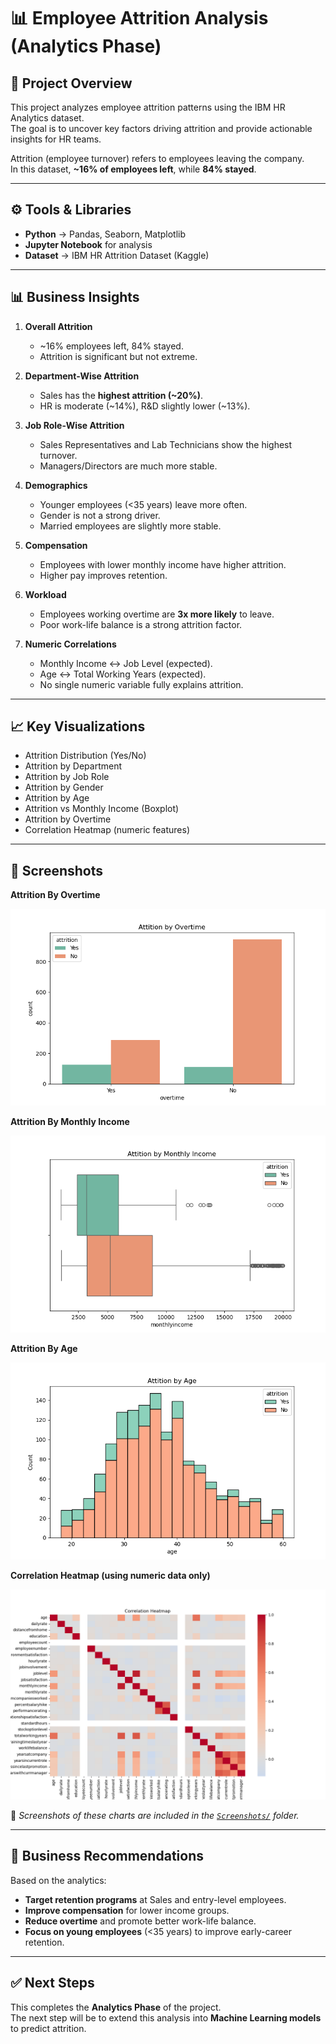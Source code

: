 # 📊 Employee Attrition Analysis (Analytics Phase)

## 📌 Project Overview
This project analyzes employee attrition patterns using the IBM HR Analytics dataset.  
The goal is to uncover key factors driving attrition and provide actionable insights for HR teams.  

Attrition (employee turnover) refers to employees leaving the company.  
In this dataset, **~16% of employees left**, while **84% stayed**.

---

## ⚙️ Tools & Libraries
- **Python** → Pandas, Seaborn, Matplotlib
- **Jupyter Notebook** for analysis
- **Dataset** → IBM HR Attrition Dataset (Kaggle)

---

## 📊 Business Insights

1. **Overall Attrition**
   - ~16% employees left, 84% stayed.  
   - Attrition is significant but not extreme.

2. **Department-Wise Attrition**
   - Sales has the **highest attrition (~20%)**.  
   - HR is moderate (~14%), R&D slightly lower (~13%).

3. **Job Role-Wise Attrition**
   - Sales Representatives and Lab Technicians show the highest turnover.  
   - Managers/Directors are much more stable.

4. **Demographics**
   - Younger employees (<35 years) leave more often.  
   - Gender is not a strong driver.  
   - Married employees are slightly more stable.

5. **Compensation**
   - Employees with lower monthly income have higher attrition.  
   - Higher pay improves retention.

6. **Workload**
   - Employees working overtime are **3x more likely** to leave.  
   - Poor work-life balance is a strong attrition factor.

7. **Numeric Correlations**
   - Monthly Income ↔ Job Level (expected).  
   - Age ↔ Total Working Years (expected).  
   - No single numeric variable fully explains attrition.

---

## 📈 Key Visualizations
- Attrition Distribution (Yes/No)
- Attrition by Department
- Attrition by Job Role
- Attrition by Gender
- Attrition by Age
- Attrition vs Monthly Income (Boxplot)
- Attrition by Overtime
- Correlation Heatmap (numeric features)

---

## 📸 Screenshots

**Attrition By Overtime**

![`Attrition By Overtime`](./Screenshots/attrition-by-overtime.png)
<br>

**Attrition By Monthly Income**

![`Attrition By Monthly Income`](./Screenshots/attrition-by-monthly-income.png)
<br>

**Attrition By Age**

![`Attrition By Age`](./Screenshots/attrition-by-age.png)
<br>

**Correlation Heatmap (using numeric data only)**

![`Correlation Heatmap`](./Screenshots/correlation-heatmap.png)
<br>

📌 *Screenshots of these charts are included in the [`Screenshots/`](./Screenshots/) folder.*

---

## 📝 Business Recommendations
Based on the analytics:
- **Target retention programs** at Sales and entry-level employees.  
- **Improve compensation** for lower income groups.  
- **Reduce overtime** and promote better work-life balance.  
- **Focus on young employees** (<35 years) to improve early-career retention.

---

## ✅ Next Steps
This completes the **Analytics Phase** of the project.  
The next step will be to extend this analysis into **Machine Learning models** to predict attrition.


